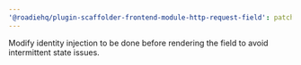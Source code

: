 ```yaml
---
'@roadiehq/plugin-scaffolder-frontend-module-http-request-field': patch
---
```


Modify identity injection to be done before rendering the field to avoid intermittent state issues.
